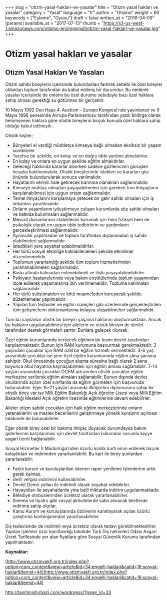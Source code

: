+++
slug = "otizm-yasal-haklari-ve-yasalar"
title = "Otizm yasal hakları ve yasalar"
category = "Yasal"
language = "tr"
author = "Otsimo"
weight = 60
keywords = ["Eşleme", "Oyunu"]
draft = false
written_at = "2016-04-09"
[params]
available_at = "2017-07-13"
thumb = "https://s3-us-west-1.amazonaws.com/otsimo-en/imgsmall/otizm-yasal-haklari-ve-yasalar.jpg"
+++

# Otizm yasal hakları ve yasalar

## Otizm Yasal Hakları Ve Yasaları

Otizm sahibi bireylerin içerisinde bulundukları farklılık sebebi ile özel bireyler oldukları toplum tarafından da kabul edilmiş bir durumdur. Bu nedenle yasalar içerisinde de onların bu özel durumu sebebiyle bazı özel haklara sahip olması gerektiği su götürmez bir gerçektir.

10 Mayıs 1992 Den Haas 4. Austism – Europe Kongresi’nde yayınlanan ve 9 Mayıs 1996 senesinde Avrupa Parlamentosu tarafından yazılı bildirge olarak benimsenen haklara göre otistik bireylerin birçok konuda özel haklara sahip olduğu kabul edilmiştir.

Otistik kişiler;

  * Bünyeleri el verdiği müddetçe kimseye bağlı olmadan eksiksiz bir yaşam sürebilirler.
  * Tarafsız bir şekilde, en kolay ve en doğru tıbbi yardımı almalıdırlar.
  * En kolay ve onlara en uygun şekilde eğitim almalıdırlar.
  * Geleceği hakkında kararlar alınırken sadece gözlemcinin görüşleri hesaba katılmamalıdır. Otistik bireylerinde istekleri ve kararları göz önünde bulundurularak sonuca varılmalıdır.
  * Hayatlarını verimli hale getirecek barınma olanakları sağlanmalıdır.
  * Kimseye muhtaç olmadan yaşayabilmeleri için gereken tüm ihtiyaçların karşılanabilmesi için uygun ortam sağlanmalıdır.
  * Temel ihtiyaçlarını karşılamaya yetecek bir gelir sahibi olmaları için iş imkânları yaratılmalıdır.
  * Onların yaşamlarını iyileştirmeye çalışan kurumlarda söz sahibi olmaları ve katkıda bulunmaları sağlanmalıdır.
  * Mevcut durumlarının stabilitesini korumak için hem fiziksel hem de psikolojik olarak en uygun tıbbi tedbirlerin ve yardımların gerçekleştirilmesi sağlanmalıdır.
  * Ayrımcılık yapılmadan ve toplum tarafından dışlanmadan iş sahibi olabilmeleri sağlanmalıdır.
  * İstedikleri yere seyahat edebilmelidirler.
  * Her türlü sosyal etkinliğe katılabilecekleri şekilde etkinlikler düzenlenmelidir.
  * Toplumun yararlandığı şekilde tüm toplum hizmetlerinden yararlanabilmeleri sağlanmalıdır.
  * Baskı altında kalmadan evlenebilmeli ve ilişki yaşayabilmelidirler.
  * Psikiyatri hastanelerinde veya bakım enstitülerinde toplum yaşamından izole edilerek yaşamalarına izin verilmemelidir. Topluma katılmaları sağlanmalıdır.
  * Her türlü suiistimalden ve kötü muameleden koruyacak şekilde düzenlemeler yapılmalıdır.
  * Yapılan tüm tedaviler ve eğitim süreçleri gibi üzerlerinde gerçekleştirilen tüm gelişmelerin dokümanlarına kolayca ulaşabilmeleri sağlanmalıdır.

Tüm bu sayılanlar otistik bir bireyin yaşama haklarını oluşturmaktadır. Ancak bu hakların uygulanabilmesi için ailelerin ve otistik bireyin de devlet tarafından destek görmeleri şarttır. Bunlara gelecek olursak;

Özel eğitim kurumlarında verilecek eğitimin bir kısmı devlet tarafından karşılanmaktadır. Bunun için RAM kurumuna başvurmak gerekmektedir. 3 yaşındaki çocuklar için RAM özel bir eğitim hizmeti vermektedir. 3-6 yaş arasındaki çocuklar ise yine özel eğitim kurumlarında eğitim alma şansına sahiptir. Okul öncesinde çocuğun alışma süresine bağlı olarak 2 sene boyunca okul hayatına kaynaşabilmesi için eğitim alması sağlanabilir. 7-14 yaşları arasındaki çocuklar OÇEM adı verilen otistik çocuklar eğitim merkezine verilerek eğitim almaları sağlanabilir. Bunun dışında devlet okullarında açılan özel sınıflarda da eğitim görmeleri için başvuruda bulunulabilir. Eğer 15-21 yaşları arasında ilköğretim diplomasına sahip bir otistik birey var ise Milli Eğitim Bakanlığı Açık öğretim Lisesi veya Milli Eğitim Bakanlığı Mesleki Açık öğretim lisesinde eğitimlerine devam edebilirler.


Aileler otizm sahibi çocukları için halk eğitim merkezlerinde onların yeteneklerini ve meslek becerilerini geliştirmeye yönelik kursların açılması talebinde de bulunabilirler.

Eğer otistik birey özel bir bakıma ihtiyaç duyacak durumdaysa bakım giderlerinin karşılanması için devlet tarafından bakımdan sorumlu kişiye asgari ücret bağlanabilir.

Sosyal Hizmetler İl Müdürlüğü’nden özürlü kimlik kartı emin edilerek birçok kolaylıktan ve indirimden yararlanılabilir. Bu kart ile birey şunlardan yararlanabilir:

  * Farklı kurum ve kuruluşlardan istenen rapor yenileme işlemlerine artık gerek kalmaz.
  * Gelir vergisi indirimini kullanabilirler.
  * Devlet Demir yolları ile indirimli olarak seyahat edebilirler.
  * Havayolları ile seyahatlerde yine belli miktarda indirim uygulanmaktadır.
  * Belediye otobüslerinden ücretsiz olarak yararlanabilirler.
  * Sinema ve tiyatro gibi sosyal aktivitelerde satın alınacak biletlerde indirime sahip olurlar.
  * Kamu Kurum ve kuruluşlarında özürlerini kanıtlayarak açılan özürlü çalıştırma kontenjanından yararlanabilirler.

Diş tedavisinde de indirimli veya ücretsiz olarak tedavi görebilmektedirler. Yapılan işlemler özür kanıtlandığı takdirde Türk Diş hekimleri Odası Asgari Ücret Tarifesinde yer alan fiyatlara göre Sosyal Güvenlik Kurumu tarafından yapılmaktadır.

**Kaynaklar:**

[http://www.otizmvakfi.org.tr/index.php?option=com_content&view=article&id=34:engelli-haklari&catid=16:sosyal-haklar&Itemid=44](http://www.otizmvakfi.org.tr/index.php?option=com_content&view=article&id=34:engelli-haklari&catid=16:sosyal-haklar&Itemid=44)

<http://tanitimsihirbazi.com/wordpress/?page_id=33>
